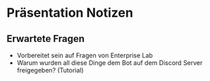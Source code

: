 # Präsentation Notizen

## Erwartete Fragen

* Vorbereitet sein auf Fragen von Enterprise Lab
* Warum wurden all diese Dinge dem Bot auf dem Discord Server freigegeben? (Tutorial)
